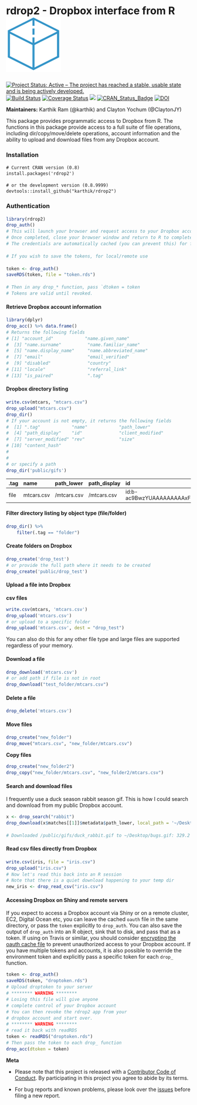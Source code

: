 # rdrop2 - Dropbox interface from R  ![a_box](drop_thumbnail.png)  



[![Project Status: Active – The project has reached a stable, usable state and is being actively developed.](http://www.repostatus.org/badges/latest/active.svg)](http://www.repostatus.org/#active)
 [![Build Status](https://travis-ci.org/karthik/rdrop2.svg)](https://travis-ci.org/karthik/rdrop2)  [![Coverage Status](https://coveralls.io./repos/karthik/rdrop2/badge.svg)](https://coveralls.io/r/karthik/rdrop2) [![](http://cranlogs.r-pkg.org/badges/rdrop2)](http://cran.rstudio.com/web/packages/rdrop2/index.html)  [![CRAN_Status_Badge](http://www.r-pkg.org/badges/version/rdrop2)](http://cran.r-project.org/web/packages/rdrop2) [![DOI](https://zenodo.org/badge/DOI/10.5281/zenodo.998912.svg)](https://doi.org/10.5281/zenodo.998912)

__Maintainers:__ Karthik Ram (@karthik) and Clayton Yochum (@ClaytonJY)


This package provides programmatic access to Dropbox from R. The functions in this package provide access to a full suite of file operations, including dir/copy/move/delete operations, account information and the ability to upload and download files from any Dropbox account.  


### Installation  


```
# Current CRAN version (0.8)
install.packages('rdrop2')

# or the development version (0.8.9999)
devtools::install_github("karthik/rdrop2")
```

### Authentication

```r
library(rdrop2)
drop_auth()
# This will launch your browser and request access to your Dropbox account. You will be prompted to log in if you aren't already logged in.
# Once completed, close your browser window and return to R to complete authentication. 
# The credentials are automatically cached (you can prevent this) for future use.

# If you wish to save the tokens, for local/remote use

token <- drop_auth()
saveRDS(token, file = "token.rds")

# Then in any drop_* function, pass `dtoken = token
# Tokens are valid until revoked.

```

#### Retrieve Dropbox account information

```r
library(dplyr)
drop_acc() %>% data.frame()
# Returns the following fields
# [1] "account_id"            "name.given_name"      
#  [3] "name.surname"          "name.familiar_name"   
#  [5] "name.display_name"     "name.abbreviated_name"
#  [7] "email"                 "email_verified"       
#  [9] "disabled"              "country"              
# [11] "locale"                "referral_link"        
# [13] "is_paired"             ".tag"        
```

#### Dropbox directory listing

```r
write.csv(mtcars, "mtcars.csv")
drop_upload("mtcars.csv")
drop_dir()
# If your account is not empty, it returns the following fields
#  [1] ".tag"            "name"            "path_lower"     
#  [4] "path_display"    "id"              "client_modified"
#  [7] "server_modified" "rev"             "size"           
# [10] "content_hash"   
#
# 
# or specify a path
drop_dir('public/gifs')
```

|.tag |name       |path_lower  |path_display |id                        |client_modified      |server_modified      |rev          | size|content_hash                                                     |
|:----|:----------|:-----------|:------------|:-------------------------|:--------------------|:--------------------|:------------|----:|:----------------------------------------------------------------|
|file |mtcars.csv |/mtcars.csv |/mtcars.csv  |id:b-ac9BwzYUAAAAAAAAAxFQ |2017-09-27T16:21:56Z |2017-09-27T16:21:57Z |691634207848 | 1783|8c00dcec5f3e6bf58a42dcf354f0d5199a43567e88a9d80291bd2b85f53a54a5 |

#### Filter directory listing by object type (file/folder)

```r
drop_dir() %>% 
    filter(.tag == "folder")
```

#### Create folders on Dropbox


```r
drop_create('drop_test')
# or provide the full path where it needs to be created
drop_create('public/drop_test')
```

#### Upload a file into Dropbox

__csv files__  
```r
write.csv(mtcars, 'mtcars.csv')
drop_upload('mtcars.csv')
# or upload to a specific folder
drop_upload('mtcars.csv', dest = "drop_test")
```

You can also do this for any other file type and large files are supported regardless of your memory.


#### Download a file

```r
drop_download('mtcars.csv')
# or add path if file is not in root
drop_download("test_folder/mtcars.csv")
```

#### Delete a file

```r
drop_delete('mtcars.csv')
```

#### Move files

```r
drop_create("new_folder")
drop_move("mtcars.csv", "new_folder/mtcars.csv")
```

__Copy files__

```r
drop_create("new_folder2")
drop_copy("new_folder/mtcars.csv", "new_folder2/mtcars.csv")
```


#### Search and download files

I frequently use a duck season rabbit season gif. This is how I could search and download from my public Dropbox account. 

```r
x <- drop_search("rabbit")
drop_download(x$matches[[1]]$metadata$path_lower, local_path = '~/Desktop/bugs.gif')

# Downloaded /public/gifs/duck_rabbit.gif to ~/Desktop/bugs.gif: 329.2 Kb on disk
```

####  Read csv files directly from Dropbox

```r
write.csv(iris, file = "iris.csv")
drop_upload("iris.csv")
# Now let's read this back into an R session
# Note that there is a quiet download happening to your temp dir
new_iris <- drop_read_csv("iris.csv")
```

#### Accessing Dropbox on Shiny and remote servers

If you expect to access a Dropbox account via Shiny or on a remote cluster, EC2, Digital Ocean etc, you can leave the cached `oauth` file in the same directory, or pass the `token` explicitly to `drop_auth`. You can also save the output of `drop_auth` into an R object, sink that to disk, and pass that as a token. If using on Travis or similar, you should consider [encrypting the oauth cache file](http://docs.travis-ci.com/user/encrypting-files/) to prevent unauthorized access to your Dropbox account. If you have multiple tokens and accounts, it is also possible to override the environment token and explicitly pass a specific token for each `drop_` function.

```r
token <- drop_auth()
saveRDS(token, "droptoken.rds")
# Upload droptoken to your server
# ******** WARNING ********
# Losing this file will give anyone 
# complete control of your Dropbox account
# You can then revoke the rdrop2 app from your
# dropbox account and start over.
# ******** WARNING ********
# read it back with readRDS
token <- readRDS("droptoken.rds")
# Then pass the token to each drop_ function
drop_acc(dtoken = token)
```


__Meta__

* Please note that this project is released with a [Contributor Code of Conduct](CONDUCT.md). By participating in this project you agree to abide by its terms.

* For bug reports and known problems, please look over the [issues](https://github.com/karthik/rdrop2/issues) before filing a new report.
